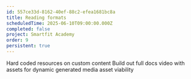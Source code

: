 ```yaml
---
id: 557ce33d-8162-40ef-88c2-efea1681bc8a
title: Reading formats
scheduledTime: 2025-06-10T09:00:00.000Z
completed: false
project: Smartfit Academy
order: 9
persistent: true
---
```


Hard coded resources on custom content
Build out full docs video with assets for dynamic generated media asset viability